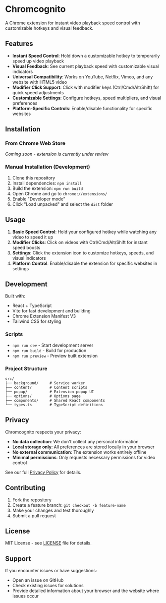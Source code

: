 # Chromcognito

A Chrome extension for instant video playback speed control with customizable hotkeys and visual feedback.

## Features

- **Instant Speed Control**: Hold down a customizable hotkey to temporarily speed up video playback
- **Visual Feedback**: See current playback speed with customizable visual indicators
- **Universal Compatibility**: Works on YouTube, Netflix, Vimeo, and any website with HTML5 video
- **Modifier Click Support**: Click with modifier keys (Ctrl/Cmd/Alt/Shift) for quick speed adjustments
- **Customizable Settings**: Configure hotkeys, speed multipliers, and visual preferences
- **Platform-Specific Controls**: Enable/disable functionality for specific websites

## Installation

### From Chrome Web Store

_Coming soon - extension is currently under review_

### Manual Installation (Development)

1. Clone this repository
2. Install dependencies: `npm install`
3. Build the extension: `npm run build`
4. Open Chrome and go to `chrome://extensions/`
5. Enable "Developer mode"
6. Click "Load unpacked" and select the `dist` folder

## Usage

1. **Basic Speed Control**: Hold your configured hotkey while watching any video to speed it up
2. **Modifier Clicks**: Click on videos with Ctrl/Cmd/Alt/Shift for instant speed boosts
3. **Settings**: Click the extension icon to customize hotkeys, speeds, and visual indicators
4. **Platform Control**: Enable/disable the extension for specific websites in settings

## Development

Built with:

- React + TypeScript
- Vite for fast development and building
- Chrome Extension Manifest V3
- Tailwind CSS for styling

### Scripts

- `npm run dev` - Start development server
- `npm run build` - Build for production
- `npm run preview` - Preview built extension

### Project Structure

```
src/
├── background/     # Service worker
├── content/        # Content scripts
├── popup/          # Extension popup UI
├── options/        # Options page
├── components/     # Shared React components
└── types.ts        # TypeScript definitions
```

## Privacy

Chromcognito respects your privacy:

- **No data collection**: We don't collect any personal information
- **Local storage only**: All preferences are stored locally in your browser
- **No external communication**: The extension works entirely offline
- **Minimal permissions**: Only requests necessary permissions for video control

See our full [Privacy Policy](privacy.md) for details.

## Contributing

1. Fork the repository
2. Create a feature branch: `git checkout -b feature-name`
3. Make your changes and test thoroughly
4. Submit a pull request

## License

MIT License - see [LICENSE](LICENSE) file for details.

## Support

If you encounter issues or have suggestions:

- Open an issue on GitHub
- Check existing issues for solutions
- Provide detailed information about your browser and the website where issues occur
